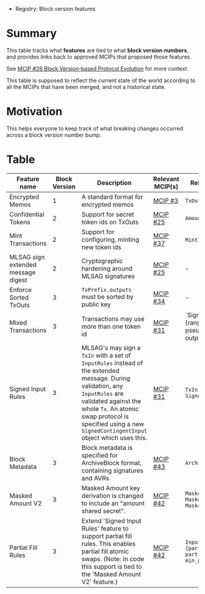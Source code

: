 - Registry: Block version features

# Summary
[summary]: #summary

This table tracks what **features** are tied to what **block version numbers**, and
provides links back to approved MCIPs that proposed those features.

See [MCIP #26 Block Version-based Protocol Evolution](../text/0026-block-version-based-protocol-evolution.md) for more context.

This table is supposed to reflect the current state of the world according to
all the MCIPs that have been merged, and not a historical state.

# Motivation
[motivation]: #motivation

This helps everyone to keep track of what breaking changes occurred across
a block version number bump.

# Table

| Feature name                       | Block Version | Description                                     | Relevant MCIP(s)                                                    | Relevant schema additions |
| ------------                       | ------------- | -----------                                     | ----------------                                                    | ------------------------- |
| Encrypted Memos                    | 1             | A standard format for encrypted memos           | [MCIP #3](https://github.com/mobilecoinfoundation/mcips/pull/0003)  | `TxOut::e_memo`           |
| Confidential Tokens                | 2             | Support for secret token ids on TxOuts          | [MCIP #25](https://github.com/mobilecoinfoundation/mcips/pull/0025) | `Amount::masked_token_id` |
| Mint Transactions                  | 2             | Support for configuring, minting new token ids  | [MCIP #37](https://github.com/mobilecoinfoundation/mcips/pull/0037) | `MintTx`, `MintConfigTx`  |
| MLSAG sign extended message digest | 2             | Cryptographic hardening around MLSAG signatures | [MCIP #25](https://github.com/mobilecoinfoundation/mcips/pull/0025) | -                         |
| Enforce Sorted TxOuts              | 3             | `TxPrefix.outputs` must be sorted by public key | [MCIP #34](https://github.com/mobilecoinfoundation/mcips/pull/0034) | -                         |
| Mixed Transactions                 | 3             | Transactions may use more than one token id     | [MCIP #31](https://github.com/mobilecoinfoundation/mcips/pull/0031) | `SignatureRctBulletproofs::{range_proofs, pseudo_output_token_ids, output_token_ids} |
| Signed Input Rules                 | 3             | MLSAG's may sign a `TxIn` with a set of `InputRules` instead of the extended message. During validation, any `InputRules` are validated against the whole `Tx`. An atomic swap protocol is specified using a new `SignedContingentInput` object which uses this. | [MCIP #31](https://github.com/mobilecoinfoundation/mcips/pull/0031) | `TxIn::InputRules, SignedContingentInput` |
| Block Metadata                     | 3             | Block metadata is specified for ArchiveBlock format, containing signatures and AVRs | [MCIP #43](https://github.com/mobilecoinfoundation/mcips/pull/0043) | `ArchiveBlockV1::BlockMetadata` |
| Masked Amount V2                   | 3             | Masked Amount key derivation is changed to include an "amount shared secret". | [MCIP #42](https://github.com/mobilecoinfoundation/mcips/pull/0042) | `MaskedAmount => OneOf { MaskedAmountV1, MaskedAmountV2 }` |
| Partial Fill Rules                 | 3             | Extend 'Signed Input Rules' feature to support partial fill rules. This enables partial fill atomic swaps. (Note: In code this support is tied to the 'Masked Amount V2' feature.) | [MCIP #42](https://github.com/mobilecoinfoundation/mcips/pull/0042) | `InputRules::{partial_fill_change_output, partial_fill_outputs, min_partial_fill_value}` |
